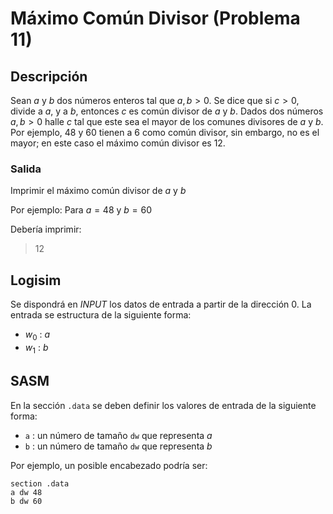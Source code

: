 # Máximo Común Divisor (Problema 11)

## Descripción

Sean $a$ y $b$ dos números enteros tal que $a, b > 0$. Se dice que si $c > 0$, divide a $a$, y a $b$, entonces $c$ es común divisor de $a$ y $b$. Dados dos números $a,b > 0$ halle $c$ tal que este sea el mayor de los comunes divisores de $a$ y $b$. Por ejemplo, $48$ y $60$ tienen a $6$ como común divisor, sin embargo, no es el mayor; en este caso el máximo común divisor es $12$.

### Salida

Imprimir el máximo común divisor de $a$ y $b$

Por ejemplo: Para $a = 48$ y $b = 60$

Debería imprimir:

> 12

## Logisim

Se dispondrá en *INPUT* los datos de entrada a partir de la dirección $0$. La entrada se estructura de la siguiente forma:

- $w_0$ : $a$
- $w_1$ : $b$

## SASM

En la sección `.data` se deben definir los valores de entrada de la siguiente forma:

- `a` : un número de tamaño `dw` que representa $a$
- `b` : un número de tamaño `dw` que representa $b$

Por ejemplo, un posible encabezado podría ser:

```
section .data
a dw 48
b dw 60
```
